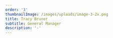 ```yaml
---
order: '3'
thumbnailImage: /images/uploads/image-3-2x.png
title: Tracy Bruner
subtitle: General Manager
description: '-'
---
```


